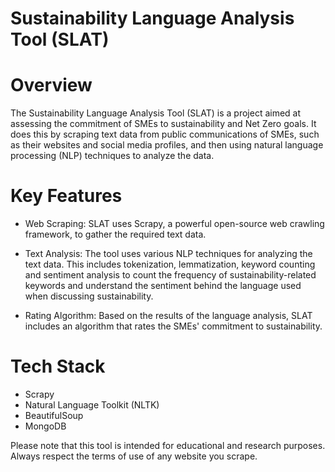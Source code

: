 # Sustainability Language Analysis Tool (SLAT)
# Overview
The Sustainability Language Analysis Tool (SLAT) is a project aimed at assessing the commitment of SMEs to sustainability and Net Zero goals. It does this by scraping text data from public communications of SMEs, such as their websites and social media profiles, and then using natural language processing (NLP) techniques to analyze the data.

# Key Features

* Web Scraping: SLAT uses Scrapy, a powerful open-source web crawling framework, to gather the required text data.

* Text Analysis: The tool uses various NLP techniques for analyzing the text data. This includes tokenization, lemmatization, keyword counting and sentiment analysis to count the frequency of sustainability-related keywords and understand the sentiment behind the language used when discussing sustainability.

* Rating Algorithm: Based on the results of the language analysis, SLAT includes an algorithm that rates the SMEs' commitment to sustainability.

# Tech Stack
* Scrapy
* Natural Language Toolkit (NLTK)
* BeautifulSoup
* MongoDB



Please note that this tool is intended for educational and research purposes. Always respect the terms of use of any website you scrape.
